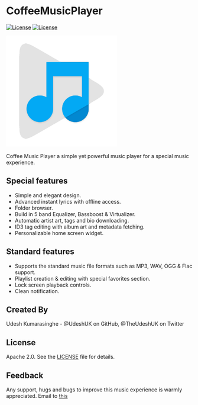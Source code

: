 # CoffeeMusicPlayer

[![License](https://img.shields.io/badge/License-Apache%202.0-blue.svg)](https://opensource.org/licenses/Apache-2.0)
[![License](https://img.shields.io/badge/API-16%2B-green.svg)](https://android-arsenal.com/api?level=16)

![](static/github_logo.png)

Coffee Music Player a simple yet powerful music player for a special music experience.

Special features
----------------
* Simple and elegant design.
* Advanced instant lyrics with offline access.
* Folder browser.
* Build in 5 band Equalizer, Bassboost & Virtualizer.
* Automatic artist art, tags and bio downloading.
* ID3 tag editing with album art and metadata fetching.
* Personalizable home screen widget.

Standard features
-----------------
* Supports the standard music file formats such as MP3, WAV, OGG & Flac support.
* Playlist creation & editing with special favorites section.
* Lock screen playback controls.
* Clean notification.

Created By
----------
Udesh Kumarasinghe - @UdeshUK on GitHub, @TheUdeshUK on Twitter

License
-------
Apache 2.0. See the [LICENSE][1] file for details.

Feedback
--------
Any support, hugs and bugs to improve this music experience is warmly appreciated. Email to [this][2]

[1]: https://github.com/UdeshUK/CoffeeMusicPlayer/blob/master/LICENSE.txt
[2]: mailto:udesh.upalanka@live.com